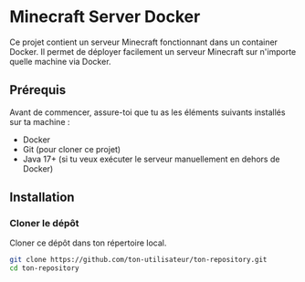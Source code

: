 # Minecraft Server Docker

Ce projet contient un serveur Minecraft fonctionnant dans un container Docker. Il permet de déployer facilement un serveur Minecraft sur n'importe quelle machine via Docker.

## Prérequis

Avant de commencer, assure-toi que tu as les éléments suivants installés sur ta machine :

- Docker
- Git (pour cloner ce projet)
- Java 17+ (si tu veux exécuter le serveur manuellement en dehors de Docker)

## Installation

### Cloner le dépôt

Cloner ce dépôt dans ton répertoire local.

```bash
git clone https://github.com/ton-utilisateur/ton-repository.git
cd ton-repository
